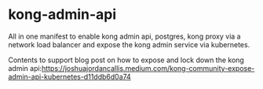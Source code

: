 # kong-admin-api
All in one manifest to enable kong admin api, postgres, kong proxy via a network load balancer and expose the kong admin service via kubernetes.

Contents to support blog post on how to expose and lock down the kong admin api:https://joshuajordancallis.medium.com/kong-community-expose-admin-api-kubernetes-d11ddb6d0a74
